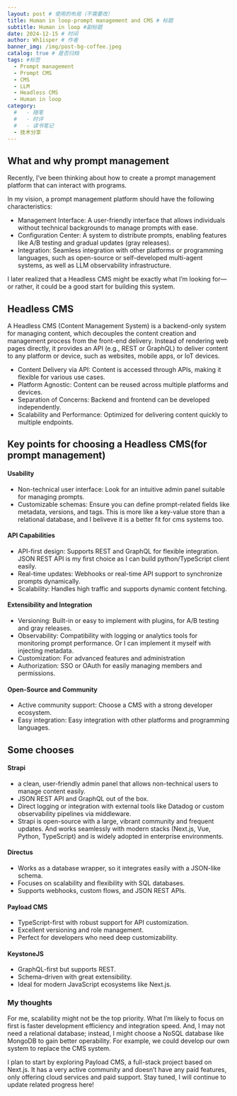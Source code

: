 ```yaml
---
layout: post # 使用的布局（不需要改）
title: Human in loop-prompt management and CMS # 标题
subtitle: Human in loop #副标题
date: 2024-12-15 # 时间
author: Wh1isper # 作者
banner_img: /img/post-bg-coffee.jpeg
catalog: true # 是否归档
tags: #标签
  - Prompt management
  - Prompt CMS
  - CMS
  - LLM
  - Headless CMS
  - Human in loop
category:
  #   - 随笔
  #   - 时评
  #   - 读书笔记
  - 技术分享
---
```


## What and why prompt management

Recently, I’ve been thinking about how to create a prompt management platform that can interact with programs.

In my vision, a prompt management platform should have the following characteristics:

- Management Interface: A user-friendly interface that allows individuals without technical backgrounds to manage prompts with ease.
- Configuration Center: A system to distribute prompts, enabling features like A/B testing and gradual updates (gray releases).
- Integration: Seamless integration with other platforms or programming languages, such as open-source or self-developed multi-agent systems, as well as LLM observability infrastructure.

I later realized that a Headless CMS might be exactly what I’m looking for—or rather, it could be a good start for building this system.

## Headless CMS

A Headless CMS (Content Management System) is a backend-only system for managing content, which decouples the content creation and management process from the front-end delivery. Instead of rendering web pages directly, it provides an API (e.g., REST or GraphQL) to deliver content to any platform or device, such as websites, mobile apps, or IoT devices.

- Content Delivery via API: Content is accessed through APIs, making it flexible for various use cases.
- Platform Agnostic: Content can be reused across multiple platforms and devices.
- Separation of Concerns: Backend and frontend can be developed independently.
- Scalability and Performance: Optimized for delivering content quickly to multiple endpoints.

## Key points for choosing a Headless CMS(for prompt management)

#### Usability

- Non-technical user interface: Look for an intuitive admin panel suitable for managing prompts.
- Customizable schemas: Ensure you can define prompt-related fields like metadata, versions, and tags. This is more like a key-value store than a relational database, and I beliveve it is a better fit for cms systems too.

#### API Capabilities

- API-first design: Supports REST and GraphQL for flexible integration. JSON REST API is my first choice as I can build python/TypeScript client easily.
- Real-time updates: Webhooks or real-time API support to synchronize prompts dynamically.
- Scalability: Handles high traffic and supports dynamic content fetching.

#### Extensibility and Integration

- Versioning: Built-in or easy to implement with plugins, for A/B testing and gray releases.
- Observability: Compatibility with logging or analytics tools for monitoring prompt performance. Or I can implement it myself with injecting metadata.
- Customization: For advanced features and administration
- Authorization: SSO or OAuth for easily managing members and permissions.

#### Open-Source and Community

- Active community support: Choose a CMS with a strong developer ecosystem.
- Easy integration: Easy integration with other platforms and programming languages.

## Some chooses

#### Strapi

- a clean, user-friendly admin panel that allows non-technical users to manage content easily.
- JSON REST API and GraphQL out of the box.
- Direct logging or integration with external tools like Datadog or custom observability pipelines via middleware.
- Strapi is open-source with a large, vibrant community and frequent updates. And works seamlessly with modern stacks (Next.js, Vue, Python, TypeScript) and is widely adopted in enterprise environments.

#### Directus

- Works as a database wrapper, so it integrates easily with a JSON-like schema.
- Focuses on scalability and flexibility with SQL databases.
- Supports webhooks, custom flows, and JSON REST APIs.

#### Payload CMS

- TypeScript-first with robust support for API customization.
- Excellent versioning and role management.
- Perfect for developers who need deep customizability.

#### KeystoneJS

- GraphQL-first but supports REST.
- Schema-driven with great extensibility.
- Ideal for modern JavaScript ecosystems like Next.js.

### My thoughts

For me, scalability might not be the top priority. What I’m likely to focus on first is faster development efficiency and integration speed. And, I may not need a relational database; instead, I might choose a NoSQL database like MongoDB to gain better operability. For example, we could develop our own system to replace the CMS system.

I plan to start by exploring Payload CMS, a full-stack project based on Next.js. It has a very active community and doesn’t have any paid features, only offering cloud services and paid support. Stay tuned, I will continue to update related progress here!
